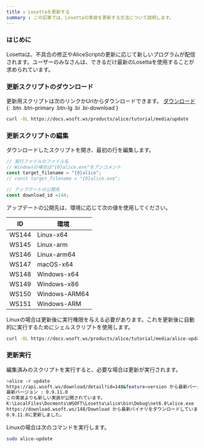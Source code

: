 ```yaml
---
title : Losettaを更新する
summary : この記事では、Losettaの実装を更新する方法について説明します。
---
```

### はじめに
Losettaは、不具合の修正やAliceScriptの更新に応じて新しいプログラムが配信されます。ユーザーのみなさんは、できるだけ最新のLosettaを使用することが求められています。

### 更新スクリプトのダウンロード
更新用スクリプトは次のリンクかUrlからダウンロードできます。
[ ダウンロード](./media/update){: .btn .btn-primary .btn-lg .bi .bi-download }

```sh title="シェル"
curl -OL https://docs.wsoft.ws/products/alice/tutorial/media/update
```

### 更新スクリプトの編集
ダウンロードしたスクリプトを開き、最初の行を編集します。

```js title="update"
// 実行ファイルのファイル名
// Windowsの場合は"{0}alice.exe"をアンコメント
const target_filename = "{0}alice";
// const target_filename = "{0}alice.exe";

// アップデートの公開先
const download_id =144;
```

アップデートの公開先は、環境に応じて次の値を使用してください。

|ID|環境|
|---|---|
|WS144|Linux-x64|
|WS145|Linux-arm|
|WS146|Linux-arm64|
|WS147|macOS-x64|
|WS148|Windows-x64|
|WS149|Windows-x86|
|WS150|Windows-ARM64|
|WS151|Windows-ARM|

Linuxの場合は更新後に実行権限を与える必要があります。これを更新後に自動的に実行するためにシェルスクリプトを使用します。

```sh title="シェル"
curl -OL https://docs.wsoft.ws/products/alice/tutorial/media/alice-update
```

### 更新実行
編集済みのスクリプトを実行すると、必要な場合は更新が実行されます。

```bash title="シェル"
>alice -r update
https://api.wsoft.ws/download/detail?id=148&feature=version から最新バージョンを取得しています...
最新バージョン : 0.9.11.0
この実装よりも新しい実装が公開されています。
K:\LocalFiles\Docments\WSOFT\Losetta\alice\bin\Debug\net6.0\alice.exe
https://download.wsoft.ws/148/Download から最新バイナリをダウンロードしています...
0.9.11.0に更新しました。
```

Linuxの場合は次のコマンドを実行します。

```sh title="シェル"
sudo alice-update
```